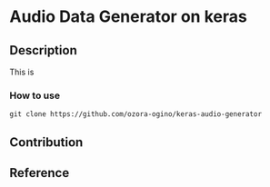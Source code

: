 # Audio Data Generator on keras
## Description
This is 

###  How to use

```git clone https://github.com/ozora-ogino/keras-audio-generator```





## Contribution
## Reference 
